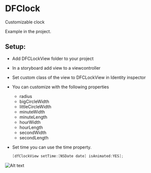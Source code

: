 DFClock
=======

Customizable clock

Example in the project. 

Setup:
-------------------
 - Add DFCLockView folder to your project
 - In a storyboard add view to a viewcontroller
 - Set custom class of the view to DFCLockView in Identity inspector
 - You can customize with the following properties
    - radius
    - bigCircleWidth
    - littleCircleWidth
    - minuteWidth
    - minuteLength
    - hourWidth
    - hourLength
    - secondWidth
    - secondLength

- Set time you can use the time property. 
  `````Objective-C
  [dfClockView setTime:[NSDate date] isAnimated:YES];
  `````


![Alt text](DFMovieLoading/Resources/sample.png "Sample")
